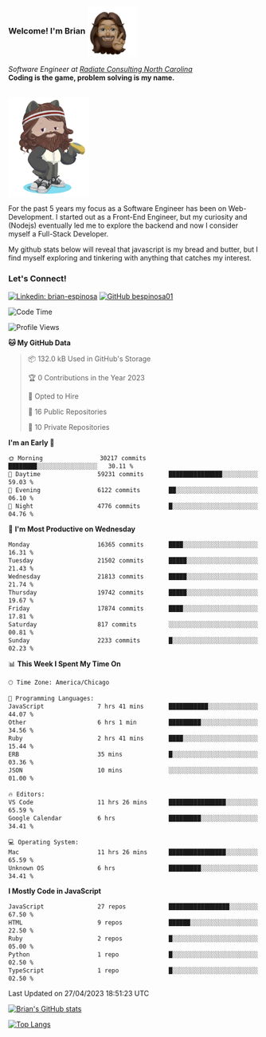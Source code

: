 ###  Welcome! I'm Brian <img align="center" src="https://github.com/bespinosa01/bespinosa01/blob/main/assets/peace-animoji.png" height="100" /></h2>
<p><em>Software Engineer at <a href="https://www.radiateconsulting.coop/north-carolina-tech-coop">Radiate Consulting North Carolina</a>
 <br/>
<!-- </br>Developer Consultant at <a href="https://codethedream.org/">Code The Dream</a> -->
</em> <b>Coding is the game, problem solving is my name.</b></p>

<br/>


 <img align="center" src="https://github.com/bespinosa01/bespinosa01/blob/main/assets/octo-me.png" height="200" /> 
 <p>
 For the past 5 years my focus as a Software Engineer has been on Web-Development. I started out as a Front-End Engineer, but my curiosity and (Nodejs) eventually led me to explore the backend and now I consider myself a Full-Stack Developer.
</p>
<p>
 My github stats below will reveal that javascript is my bread and butter, but I find myself exploring and tinkering with anything that catches my interest. 
 </p>
 
 
### Let's Connect!

[![Linkedin: brian-espinosa](https://img.shields.io/badge/-brian--espinosa-blue?style=flat-square&logo=Linkedin&logoColor=white&link=https://www.linkedin.com/in/brian-espinosa/)](https://www.linkedin.com/in/brian-espinosa/)
[![GitHub bespinosa01](https://img.shields.io/github/followers/bespinosa01?label=follow&style=social)](https://github.com/bespinosa01)



<!--START_SECTION:waka-->
![Code Time](http://img.shields.io/badge/Code%20Time-1%2C179%20hrs%2041%20mins-blue)

![Profile Views](http://img.shields.io/badge/Profile%20Views-0-blue)

**🐱 My GitHub Data** 

> 📦 132.0 kB Used in GitHub's Storage 
 > 
> 🏆 0 Contributions in the Year 2023
 > 
> 💼 Opted to Hire
 > 
> 📜 16 Public Repositories 
 > 
> 🔑 10 Private Repositories 
 > 
**I'm an Early 🐤** 

```text
🌞 Morning                30217 commits       ████████░░░░░░░░░░░░░░░░░   30.11 % 
🌆 Daytime                59231 commits       ███████████████░░░░░░░░░░   59.03 % 
🌃 Evening                6122 commits        ██░░░░░░░░░░░░░░░░░░░░░░░   06.10 % 
🌙 Night                  4776 commits        █░░░░░░░░░░░░░░░░░░░░░░░░   04.76 % 
```
📅 **I'm Most Productive on Wednesday** 

```text
Monday                   16365 commits       ████░░░░░░░░░░░░░░░░░░░░░   16.31 % 
Tuesday                  21502 commits       █████░░░░░░░░░░░░░░░░░░░░   21.43 % 
Wednesday                21813 commits       █████░░░░░░░░░░░░░░░░░░░░   21.74 % 
Thursday                 19742 commits       █████░░░░░░░░░░░░░░░░░░░░   19.67 % 
Friday                   17874 commits       ████░░░░░░░░░░░░░░░░░░░░░   17.81 % 
Saturday                 817 commits         ░░░░░░░░░░░░░░░░░░░░░░░░░   00.81 % 
Sunday                   2233 commits        █░░░░░░░░░░░░░░░░░░░░░░░░   02.23 % 
```


📊 **This Week I Spent My Time On** 

```text
🕑︎ Time Zone: America/Chicago

💬 Programming Languages: 
JavaScript               7 hrs 41 mins       ███████████░░░░░░░░░░░░░░   44.07 % 
Other                    6 hrs 1 min         █████████░░░░░░░░░░░░░░░░   34.56 % 
Ruby                     2 hrs 41 mins       ████░░░░░░░░░░░░░░░░░░░░░   15.44 % 
ERB                      35 mins             █░░░░░░░░░░░░░░░░░░░░░░░░   03.36 % 
JSON                     10 mins             ░░░░░░░░░░░░░░░░░░░░░░░░░   01.00 % 

🔥 Editors: 
VS Code                  11 hrs 26 mins      ████████████████░░░░░░░░░   65.59 % 
Google Calendar          6 hrs               █████████░░░░░░░░░░░░░░░░   34.41 % 

💻 Operating System: 
Mac                      11 hrs 26 mins      ████████████████░░░░░░░░░   65.59 % 
Unknown OS               6 hrs               █████████░░░░░░░░░░░░░░░░   34.41 % 
```

**I Mostly Code in JavaScript** 

```text
JavaScript               27 repos            █████████████████░░░░░░░░   67.50 % 
HTML                     9 repos             ██████░░░░░░░░░░░░░░░░░░░   22.50 % 
Ruby                     2 repos             █░░░░░░░░░░░░░░░░░░░░░░░░   05.00 % 
Python                   1 repo              █░░░░░░░░░░░░░░░░░░░░░░░░   02.50 % 
TypeScript               1 repo              █░░░░░░░░░░░░░░░░░░░░░░░░   02.50 % 
```




 Last Updated on 27/04/2023 18:51:23 UTC
<!--END_SECTION:waka-->


<!--  Github STATS -->
[![Brian's GitHub stats](https://github-readme-stats.vercel.app/api?username=bespinosa01&hide=stars,contribs&count_private=true&show_icons=true)](https://github.com/anuraghazra/github-readme-stats)

[![Top Langs](https://github-readme-stats.vercel.app/api/top-langs/?username=bespinosa01&layout=compact)](https://github.com/anuraghazra/github-readme-stats)



<!--
**bespinosa01/bespinosa01** is a ✨ _special_ ✨ repository because its `README.md` (this file) appears on your GitHub profile.

Here are some ideas to get you started:

- 🔭 I’m currently working on ...
- 🌱 I’m currently learning ...
- 👯 I’m looking to collaborate on ...
- 🤔 I’m looking for help with ...
- 💬 Ask me about ...
- 📫 How to reach me: ...
- 😄 Pronouns: ...
- ⚡ Fun fact: ...
-->
